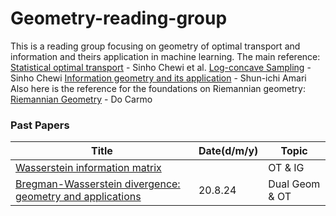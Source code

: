 # Geometry-reading-group
This is a reading group focusing on geometry of optimal transport and information and theirs application in machine learning. The main reference:  
[Statistical optimal transport](https://arxiv.org/abs/2407.18163) -  Sinho Chewi et al. 
[Log-concave Sampling](https://chewisinho.github.io/main.pdf) - Sinho Chewi
[Information geometry and its application](https://link.springer.com/book/10.1007/978-4-431-55978-8) - Shun-ichi Amari  
Also here is the reference for the foundations on Riemannian geometry:    
[Riemannian Geometry](https://ia800300.us.archive.org/16/items/topology-collection/Riemannian%20Geometry%20-%20M.%20doCarmo_text.pdf) - Do Carmo   

### Past Papers  

| Title | Date(d/m/y) | Topic |
|-------|------|-----|
|[Wasserstein information matrix](https://arxiv.org/abs/1910.11248)|  |OT & IG|
|[Bregman-Wasserstein divergence: geometry and applications](https://arxiv.org/pdf/2302.05833) |20.8.24 |Dual Geom & OT |
